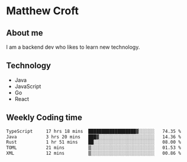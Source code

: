 # Matthew Croft

## About me
I am a backend dev who likes to learn new technology. 

## Technology
- Java
- JavaScript
- Go
- React

## Weekly Coding time
<!--START_SECTION:waka-->

```txt
TypeScript     17 hrs 18 mins  ██████████████████▓░░░░░░   74.35 %
Java           3 hrs 20 mins   ███▓░░░░░░░░░░░░░░░░░░░░░   14.36 %
Rust           1 hr 51 mins    ██░░░░░░░░░░░░░░░░░░░░░░░   08.00 %
TOML           21 mins         ▒░░░░░░░░░░░░░░░░░░░░░░░░   01.53 %
XML            12 mins         ▒░░░░░░░░░░░░░░░░░░░░░░░░   00.86 %
```

<!--END_SECTION:waka-->
